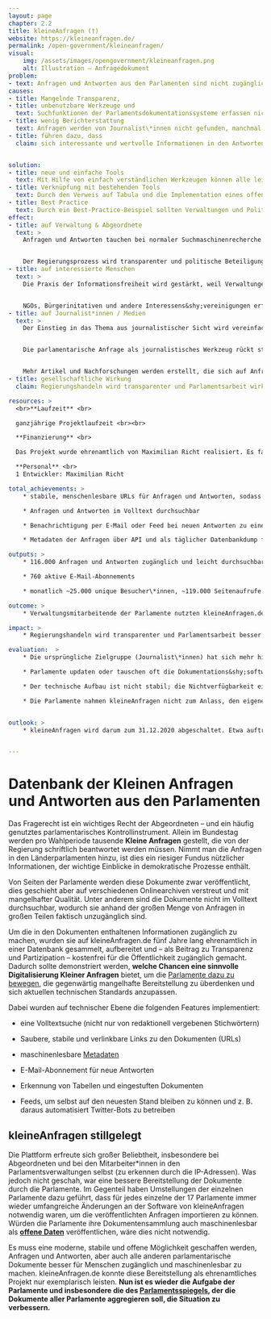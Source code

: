 ```yaml
---
layout: page
chapter: 2.2
title: kleineAnfragen (†)
website: https://kleineanfragen.de/
permalink: /open-government/kleineanfragen/
visual:
    img: /assets/images/opengovernment/kleineanfragen.png
    alt: Illustration – Anfragedokument
problem:
- text: Anfragen und Antworten aus den Parlamenten sind nicht zugänglich.
causes:
- title: Mangelnde Transparenz,
- title: unbenutzbare Werkzeuge und
  text: Suchfunktionen der Parlamentsdokumentationssysteme erfassen nicht den vollständigen Text und teilweise ist keine Verlinkung auf Anfragen in diesen Systemen möglich.
- title: wenig Berichterstattung
  text: Anfragen werden von Journalist\*innen nicht gefunden, manchmal werden sie vorab von Abgeordneten direkt an befreundete Journalist\*innen weitergegeben oder darauf hingewiesen.
- title: führen dazu, dass
  claim: sich interessante und wertvolle Informationen in den Antworten finden, diese jedoch von wenigen Menschen außerhalb des Parlaments gelesen werden.


solution:
- title: neue und einfache Tools
  text: Mit Hilfe von einfach verständlichen Werkzeugen können alle leichter auf die Anfragen und Antworten zugreifen.
- title: Verknüpfung mit bestehenden Tools
  text: Durch den Verweis auf Tabula und die Implementation eines offenen Standards (OParl) können die Daten in den Antworten, aber auch die Metadaten zu allen Antworten weiterverwendet werden.
- title: Best Practice
  text: Durch ein Best-Practice-Beispiel sollten Verwaltungen und Politik von den Vorteilen offener Werkzeuge überzeugt werden.
effect:
- title: auf Verwaltung & Abgeordnete
  text: >
    Anfragen und Antworten tauchen bei normaler Suchmaschinenrecherche auf.


    Der Regierungsprozess wird transparenter und politische Beteiligung wird vereinfacht.
- title: auf interessierte Menschen
  text: >
    Die Praxis der Informationsfreiheit wird gestärkt, weil Verwaltungen anhand der Einzelfälle viel über Informationsfreiheit lernen können.


    NGOs, Bürgerinitativen und andere Interessens&shy;vereinigungen erfahren schneller, wenn ihre Themen im Parlament angefragt werden.
- title: auf Journalist*innen / Medien
  text: >
    Der Einstieg in das Thema aus journalistischer Sicht wird vereinfacht


    Die parlamentarische Anfrage als journalistisches Werkzeug rückt stärker in den Fokus der Medien.


    Mehr Artikel und Nachforschungen werden erstellt, die sich auf Anfragen stützen.
- title: gesellschaftliche Wirkung
  claim: Regierungshandeln wird transparenter und Parlamentsarbeit wirksamer und besser nachvollziehbar, da mehr Menschen die Möglichkeit haben, sich zu informieren.

resources: >
  <br>**Laufzeit** <br>

  ganzjährige Projektlaufzeit <br><br>

  **Finanzierung** <br>

  Das Projekt wurde ehrenamtlich von Maximilian Richt realisiert. Es fallen ausschließlich Kosten für Server und Speicherplatz an. <br><br>

  **Personal** <br>
  1 Entwickler: Maximilian Richt

total_achievements: >
    * stabile, menschenlesbare URLs für Anfragen und Antworten, sodass diese auch per Mail oder in Sozialen Medien geteilt werden können

    * Anfragen und Antworten im Volltext durchsuchbar

    * Benachrichtigung per E-Mail oder Feed bei neuen Antworten zu einer Suche

    * Metadaten der Anfragen über API und als täglicher Datenbankdump für Entwickler*innen bereitgestellt

outputs: >
    * 116.000 Anfragen und Antworten zugänglich und leicht durchsuchbar

    * 760 aktive E-Mail-Abonnements

    * monatlich ~25.000 unique Besucher\*innen, ~119.000 Seitenaufrufe

outcome: >
    * Verwaltungsmitarbeitende der Parlamente nutzten kleineAnfragen.de öfter als ihre eigenen Tools

impact: >
    * Regierungshandeln wird transparenter und Parlamentsarbeit besser nachvollziehbar, da mehr Menschen die Möglichkeit haben, sich zu informieren. Das ermöglicht mehr Partizipation.

evaluation:  >
    * Die ursprüngliche Zielgruppe (Journalist\*innen) hat sich mehr hin zu interessierten Bürger\*innen und interessanterweise Verwaltungsmitarbeiter\*innen bewegt.

    * Parlamente updaten oder tauschen oft die Dokumentations&shy;software, sodass der Import von Anfragen und Antworten von diesem Parlament ohne Anpassung nicht mehr funktionierte bis eine neue Anbindung geschrieben wurde. Die zeitlichen Ressourcen waren hierfür nicht ausreichend, sodass längere Zeit keine neuen Dokumente mehr erscheinen.

    * Der technische Aufbau ist nicht stabil; die Nichtverfügbarkeit einzelner Komponenten (Suche, Scraper, Dokumentenbereitstellung) sorgte für den Ausfall der ganzen Plattform.

    * Die Parlamente nahmen kleineAnfragen nicht zum Anlass, den eigenen Parlamentsspiegel zu überarbeiten und selbst offene Daten bereitzustellen.


outlook: >
    * kleineAnfragen wird darum zum 31.12.2020 abgeschaltet. Etwa auftretende Fehler beim Import von Anfragen und Antworten werden nicht mehr korrigiert. Es werden auch keine E-Mail-Benachrichtigungen mehr verschickt und ab diesem Zeitpunkt wird auch keine Volltextsuche mehr möglich sein.


---
```



# Datenbank der Kleinen Anfragen und Antworten aus den Parlamenten

Das Fragerecht ist ein wichtiges Recht der Abgeordneten – und ein häufig genutztes parlamentarisches Kontrollinstrument. Allein im Bundestag werden pro Wahlperiode tausende **Kleine Anfragen** gestellt, die von der Regierung schriftlich beantwortet werden müssen. Nimmt man die Anfragen in den Länderparlamenten hinzu, ist dies ein riesiger Fundus nützlicher Informationen, der wichtige Einblicke in demokratische Prozesse enthält. 

Von Seiten der Parlamente werden diese Dokumente zwar veröffentlicht, dies geschieht aber auf verschiedenen Onlinearchiven verstreut und mit mangelhafter Qualität. Unter anderem sind die Dokumente nicht im Volltext durchsuchbar, wodurch sie anhand der großen Menge von Anfragen in großen Teilen faktisch unzugänglich sind. 

Um die in den Dokumenten enthaltenen Informationen zugänglich zu machen, wurden sie auf kleineAnfragen.de fünf Jahre lang ehrenamtlich in einer Datenbank gesammelt, aufbereitet und – als Beitrag zu Transparenz und Partizipation – kostenfrei für die Öffentlichkeit zugänglich gemacht. Dadurch sollte demonstriert werden, **welche Chancen eine sinnvolle Digitalisierung Kleiner Anfragen** bietet, um die [Parlamente dazu zu bewegen](https://kleineanfragen.de/info), die gegenwärtig mangelhafte Bereitstellung zu überdenken und sich aktuellen technischen Standards anzupassen.

Dabei wurden auf technischer Ebene die folgenden Features implementiert: 

* eine Volltextsuche (nicht nur von redaktionell vergebenen Stichwörtern)

* Saubere, stabile und verlinkbare Links zu den Dokumenten (URLs)

* maschinenlesbare [Metadaten](https://de.wikipedia.org/wiki/Metadaten)

* E-Mail-Abonnement für neue Antworten

* Erkennung von Tabellen und eingestuften Dokumenten

* Feeds, um selbst auf den neuesten Stand bleiben zu können und z. B. daraus automatisiert Twitter-Bots zu betreiben

## kleineAnfragen stillgelegt

Die Plattform erfreute sich großer Beliebtheit, insbesondere bei Abgeordneten und bei den Mitarbeiter*innen in den Parlamentsverwaltungen selbst (zu erkennen durch die IP-Adressen). Was jedoch nicht geschah, war eine bessere Bereitstellung der Dokumente durch die Parlamente. Im Gegenteil haben Umstellungen der einzelnen Parlamente dazu geführt, dass für jedes einzelne der 17 Parlamente immer wieder umfangreiche Änderungen an der Software von kleineAnfragen notwendig waren, um die veröffentlichten Anfragen importieren zu können. Würden die Parlamente ihre Dokumentensammlung auch maschinenlesbar als **[offene Daten](https://okfn.de/themen/open_data/)** veröffentlichen, wäre dies nicht notwendig.

Es muss eine moderne, stabile und offene Möglichkeit geschaffen werden, Anfragen und Antworten, aber auch alle anderen parlamentarische Dokumente besser für Menschen zugänglich und maschinenlesbar zu machen. kleineAnfragen.de konnte diese Bereitstellung als ehrenamtliches Projekt nur exemplarisch leisten. **Nun ist es wieder die Aufgabe der Parlamente und insbesondere die des [Parlamentsspiegels](https://www.parlamentsspiegel.de/), der die Dokumente aller Parlamente aggregieren soll, die Situation zu verbessern.**
